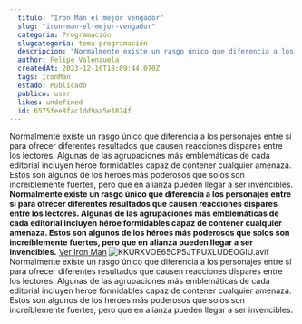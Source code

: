 ```yaml
---
  titulo: "Iron Man el mejor vengador"
  slug: "iron-man-el-mejor-vengador"
  categoria: Programación
  slugcategoria: tema-programación
  descripcion: "Normalmente existe un rasgo único que diferencia a los personajes entre sí para ofrecer diferentes resultados que causen reacciones dispares entre los lectores. Algunas de las agrupaciones más emblemá"
  author: Felipe Valenzuela
  createdAt: 2023-12-10T18:09:44.070Z
  tags: IronMan
  estado: Publicado
  publico: user
  likes: undefined
  id: 6575fee8fac1dd9aa5e1874f
---
```

Normalmente existe un rasgo único que diferencia a los personajes entre sí para ofrecer diferentes resultados que causen reacciones dispares entre los lectores. Algunas de las agrupaciones más emblemáticas de cada editorial incluyen héroe formidables capaz de contener cualquier amenaza. Estos son algunos de los héroes más poderosos que solos son increíblemente fuertes, pero que en alianza pueden llegar a ser invencibles.
**Normalmente existe un rasgo único que diferencia a los personajes entre sí para ofrecer diferentes resultados que causen reacciones dispares entre los lectores. Algunas de las agrupaciones más emblemáticas de cada editorial incluyen héroe formidables capaz de contener cualquier amenaza. Estos son algunos de los héroes más poderosos que solos son increíblemente fuertes, pero que en alianza pueden llegar a ser invencibles.**
[Ver Iron Man](https://www.mundodeportivo.com/alfabeta/marvel/iron-man-explica-que-es-lo-que-le-diferencia-del-resto-de-vengadores)
<img class="w-full my-10 rounded-lg" src="https://pdf-formularios.s3.sa-east-1.amazonaws.com/1702231864902-6575fee8fac1dd9aa5e1874f.png" alt="KKURXVOE65CP5JTPUXLUDEOGIU.avif">
Normalmente existe un rasgo único que diferencia a los personajes entre sí para ofrecer diferentes resultados que causen reacciones dispares entre los lectores. Algunas de las agrupaciones más emblemáticas de cada editorial incluyen héroe formidables capaz de contener cualquier amenaza. Estos son algunos de los héroes más poderosos que solos son increíblemente fuertes, pero que en alianza pueden llegar a ser invencibles.

    